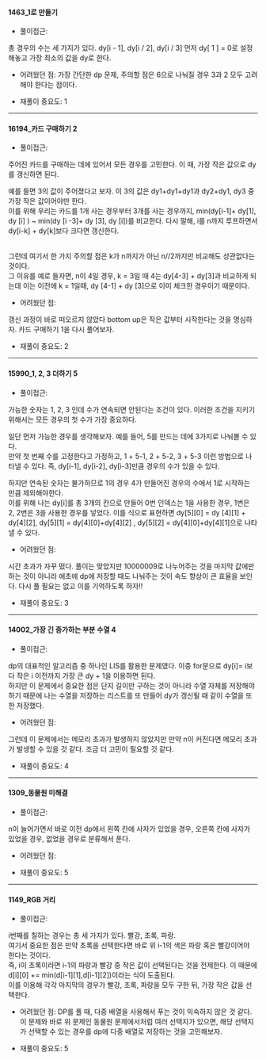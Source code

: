 
#### 1463_1로 만들기
- 풀이접근: 
<p>
총 경우의 수는 세 가지가 있다. dy[i - 1], dy[i / 2], dy[i / 3] 먼저 dy[ 1 ] = 0로 설정해놓고 가장 최소의 값을 dy로 한다. 


- 어려웠던 점:
가장 간단한 dp 문제, 주의할 점은 6으로 나눠질 경우 3과 2 모두 고려해야 한다는 점이다. 

- 재풀이 중요도: 1

---------------------------------------

#### 16194_카드 구매하기 2

- 풀이접근: 
<p>
주어진 카드를 구매하는 데에 있어서 모든 경우를 고민한다. 이 때, 가장 작은 값으로 dy를 갱신하면 된다.<br>

예를 들면 3의 값이 주어졌다고 보자. 이 3의 값은 dy1+dy1+dy1과 dy2+dy1, dy3 중 가장 작은 값이어야만 한다.<br>
이를 위해 우리는 카드를 1개 사는 경우부터 3개를 사는 경우까지, min(dy[i-1]+ dy[1], dy [i] ) ~ min(dy [i -3]+ dy [3], dy [i])를 비교한다. 다시 말해, i를 n까지 루프하면서 dy[i-k] + dy[k]보다 크다면 갱신한다. 

<br> 그런데 여기서 한 가지 주의할 점은 k가 n까지가 아닌 n//2까지만 비교해도 상관없다는 것이다. <br> 그 이유를 예로 들자면, n이 4일 경우, k = 3일 때 4는 dy[4-3] + dy[3]과 비교하게 되는데 이는 이전에 k = 1일때, dy [4-1] + dy [3]으로 이미 체크한 경우이기 때문이다. 

- 어려웠던 점:

갱신 과정이 바로 떠오르지 않았다 bottom up은 작은 값부터 시작한다는 것을 명심하자. 카드 구매하기 1을 다시 풀어보자.

- 재풀이 중요도: 2


---------------------------------------

#### 15990_1, 2, 3 더하기 5

- 풀이접근: 
<p>
가능한 숫자는 1, 2, 3 인데 수가 연속되면 안된다는 조건이 있다. 이러한 조건을 지키기 위해서는 모든 경우의 첫 수가 가장 중요하다.<br> 

일단 먼저 가능한 경우를 생각해보자. 예를 들어, 5를 만드는 데에 3가지로 나눠볼 수 있다. <br>
만약 첫 번째 수를 고정한다고 가정하고, 1 + 5-1, 2 + 5-2, 3 + 5-3 이런 방법으로 나타낼 수 있다. 즉, dy[i-1], dy[i-2], dy[i-3]만큼 경우의 수가 있을 수 있다. <br>

하지만 연속된 숫자는 불가하므로 1의 경우 4가 만들어진 경우의 수에서 1로 시작하는 만큼 제외해야한다. <br>
이를 위해 나는 dy[i]를 총 3개의 칸으로 만들어 0번 인덱스는 1을 사용한 경우, 1번은 2, 2번은 3을 사용한 경우를 넣었다. 
이를 식으로 표현하면 dy[5][0] = dy [4][1] + dy[4][2], dy[5][1] = dy[4][0]+dy[4][2] , dy[5][2] = dy[4][0]+dy[4][1]으로 나타낼 수 있다.

- 어려웠던 점:

시간 초과가 자꾸 떴다. 풀이는 맞았지만 10000009로 나누어주는 것을 마지막 값에만 하는 것이 아니라 애초에 dp에 저장할 때도 나눠주는 것이 속도 향상이 큰 효율을 보인다. 다시 풀 필요는 없고 이를 기억하도록 하자!!

- 재풀이 중요도: 3

---------------------------------------

#### 14002_가장 긴 증가하는 부분 수열 4

- 풀이접근: 
<p>
dp의 대표적인 알고리즘 중 하나인 LIS를 활용한 문제였다. 이중 for문으로 dy[i]= i보다 작은 i 이전까지 가장 큰 dy + 1을 이용하면 된다.<br>
하지만 이 문제에서 중요한 점은 단지 길이만 구하는 것이 아니라 수열 자체를 저장해야 하기 때문에 나는 수열을 저장하는 리스트를 또 만들어 dy가 갱신될 때 같이 수열을 또한 저장했다.  


- 어려웠던 점:

그런데 이 문제에서는 메모리 초과가 발생하지 않았지만 만약 n이 커진다면 메모리 초과가 발생할 수 있을 것 같다. 조금 더 고민이 필요할 것 같다.

- 재풀이 중요도: 4


---------------------------------------

#### 1309_동물원 미해결

- 풀이접근: 
<p>
n이 늘어가면서 바로 이전 dp에서 왼쪽 칸에 사자가 있었을 경우, 오른쪽 칸에 사자가 있었을 경우, 없었을 경우로 분류해서 푼다.

- 어려웠던 점:



- 재풀이 중요도: 5



---------------------------------------

#### 1149_RGB 거리

- 풀이접근: 
<p>
i번째를 칠하는 경우는 총 세 가지가 있다. 빨강, 초록, 파랑.<br> 
여기서 중요한 점은 만약 초록을 선택한다면 바로 위 i-1의 색은 파랑 혹은 빨강이어야 한다는 것이다.<br>
즉, i이 초록이라면 i-1의 파랑과 빨강 중 작은 값이 선택된다는 것을 전제한다. 이 때문에 d[i][0] += min(d[i-1][1],d[i-1][2])이라는 식이 도출된다.<br>
이를 이용해 각각 마지막의 경우가 빨강, 초록, 파랑을 모두 구한 뒤, 가장 작은 값을 선택한다.   


- 어려웠던 점:
DP를 풀 때, 다중 배열을 사용해서 푸는 것이 익숙하지 않은 것 같다. 이 문제와 바로 위 문제인 동물원 문제에서처럼 여러 선택지가 있으면, 해당 선택지가 선택할 수 있는 경우를 dp에 다중 배열로 저장하는 것을 고민해보자.  

- 재풀이 중요도: 5